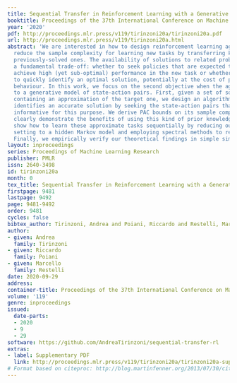 ```yaml
---
title: Sequential Transfer in Reinforcement Learning with a Generative Model
booktitle: Proceedings of the 37th International Conference on Machine Learning
year: '2020'
pdf: http://proceedings.mlr.press/v119/tirinzoni20a/tirinzoni20a.pdf
url: http://proceedings.mlr.press/v119/tirinzoni20a.html
abstract: 'We are interested in how to design reinforcement learning agents that provably
  reduce the sample complexity for learning new tasks by transferring knowledge from
  previously-solved ones. The availability of solutions to related problems poses
  a fundamental trade-off: whether to seek policies that are expected to immediately
  achieve high (yet sub-optimal) performance in the new task or whether to seek information
  to quickly identify an optimal solution, potentially at the cost of poor initial
  behaviour. In this work, we focus on the second objective when the agent has access
  to a generative model of state-action pairs. First, given a set of solved tasks
  containing an approximation of the target one, we design an algorithm that quickly
  identifies an accurate solution by seeking the state-action pairs that are most
  informative for this purpose. We derive PAC bounds on its sample complexity which
  clearly demonstrate the benefits of using this kind of prior knowledge. Then, we
  show how to learn these approximate tasks sequentially by reducing our transfer
  setting to a hidden Markov model and employing spectral methods to recover its parameters.
  Finally, we empirically verify our theoretical findings in simple simulated domains.'
layout: inproceedings
series: Proceedings of Machine Learning Research
publisher: PMLR
issn: 2640-3498
id: tirinzoni20a
month: 0
tex_title: Sequential Transfer in Reinforcement Learning with a Generative Model
firstpage: 9481
lastpage: 9492
page: 9481-9492
order: 9481
cycles: false
bibtex_author: Tirinzoni, Andrea and Poiani, Riccardo and Restelli, Marcello
author:
- given: Andrea
  family: Tirinzoni
- given: Riccardo
  family: Poiani
- given: Marcello
  family: Restelli
date: 2020-09-29
address: 
container-title: Proceedings of the 37th International Conference on Machine Learning
volume: '119'
genre: inproceedings
issued:
  date-parts:
  - 2020
  - 9
  - 29
software: https://github.com/AndreaTirinzoni/sequential-transfer-rl
extras:
- label: Supplementary PDF
  link: http://proceedings.mlr.press/v119/tirinzoni20a/tirinzoni20a-supp.pdf
# Format based on citeproc: http://blog.martinfenner.org/2013/07/30/citeproc-yaml-for-bibliographies/
---
```

